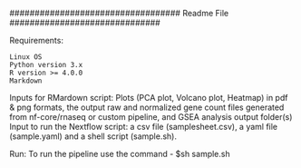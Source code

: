 ################################## Readme File ##############################

Requirements:

    Linux OS
    Python version 3.x
    R version >= 4.0.0
    Markdown

Inputs for RMardown script: Plots (PCA plot, Volcano plot, Heatmap) in pdf & png formats, the output raw and normalized gene count files generated from nf-core/rnaseq or custom pipeline, and GSEA analysis output folder(s)
Input to run the Nextflow script: a csv file (samplesheet.csv), a yaml file (sample.yaml) and a shell script (sample.sh).

Run: To run the pipeline use the command - $sh sample.sh


